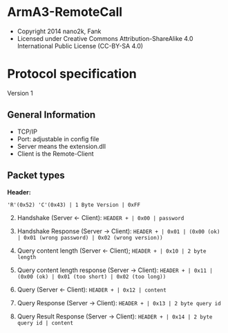ArmA3-RemoteCall
================

- Copyright 2014 nano2k, Fank
- Licensed under Creative Commons Attribution-ShareAlike 4.0 International Public License (CC-BY-SA 4.0)


# Protocol specification
Version 1

General Information
--------------------------

- TCP/IP
- Port: adjustable in config file
- Server means the extension.dll
- Client is the Remote-Client


Packet types
--------------------------

**Header:**

`'R'(0x52) 'C'(0x43) | 1 Byte Version | 0xFF`

2. Handshake (Server <- Client):
`HEADER + | 0x00 | password`

3. Handshake Response (Server -> Client):
`HEADER + | 0x01 | (0x00 (ok) | 0x01 (wrong password) | 0x02 (wrong version))`

4. Query content length (Server <- Client);
`HEADER + | 0x10 | 2 byte length`

5. Query content length response (Server -> Client):
`HEADER + | 0x11 | (0x00 (ok) | 0x01 (too short) | 0x02 (too long))`

6. Query (Server <- Client):
`HEADER + | 0x12 | content`

7. Query Response (Server -> Client):
`HEADER + | 0x13 | 2 byte query id`

8. Query Result Response (Server -> Client):
`HEADER + | 0x14 | 2 byte query id | content`

